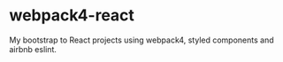 # webpack4-react
My bootstrap to React projects using webpack4, styled components and airbnb eslint.
